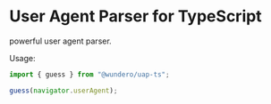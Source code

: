 # User Agent Parser for TypeScript

powerful user agent parser.

Usage:
```ts
import { guess } from "@wundero/uap-ts";

guess(navigator.userAgent);
```

